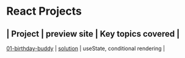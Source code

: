 # React Projects

| Project                                                                                                     | preview site                                       | Key topics covered     |
----------------------------------------------------------------------------------------------------------------------------------------------------------------------------------------  
[01-birthday-buddy](https://github.com/alberto-rj/react-projects-from-johnsmilga/tree/main/01-birthday-buddy) | [solution](https://my-birthday-buddy.netlify.app)  | useState, conditional rendering |
